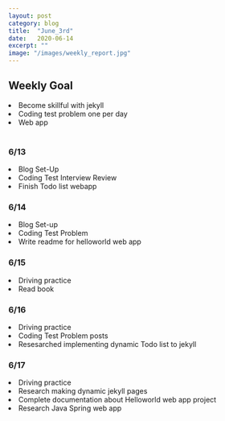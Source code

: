 ```yaml
---
layout: post
category: blog
title:  "June_3rd"
date:   2020-06-14
excerpt: ""
image: "/images/weekly_report.jpg"
---
```


## Weekly Goal
<li>Become skillful with jekyll</li>
<li>Coding test problem one per day</li>
<li>Web app</li>
<br>

### 6/13
<div class = "box">
<li>Blog Set-Up</li>
<li>Coding Test Interview Review</li>
<li>Finish Todo list webapp</li>
</div>

### 6/14
<div class = "box">
<li>Blog Set-up</li>
<li>Coding Test Problem</li>
<li>Write readme for helloworld web app</li>
</div>

### 6/15
<div class = "box">
<li>Driving practice</li>
<li>Read book</li>
</div>

### 6/16
<div class = "box">
<li>Driving practice</li>
<li>Coding Test Problem posts</li>
<li>Resesarched implementing dynamic Todo list to jekyll</li>
</div>

### 6/17
<div class = "box">
<li>Driving practice</li>
<li>Research making dynamic jekyll pages</li>
<li>Complete documentation about Helloworld web app project</li>
<li>Research Java Spring web app</li>
</div>